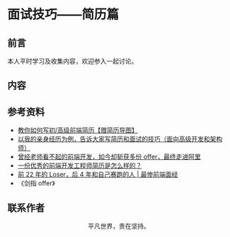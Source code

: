 # 面试技巧——简历篇

## 前言

本人平时学习及收集内容，欢迎参入一起讨论。

## 内容

## 参考资料

- [教你如何写初/高级前端简历【赠简历导图】](https://juejin.im/post/5e91a0a4518825739837bf84)
- [以我的亲身经历为例，告诉大家写简历和面试的技巧（面向高级开发和架构师）](https://www.cnblogs.com/JavaArchitect/p/10720897.html)
- [曾经老师看不起的前端开发，如今却斩获多份 offer，最终走进阿里](https://mp.weixin.qq.com/s/V1Z1snOStcxeeLqXaXRLbw)
- [一份优秀的前端开发工程师简历是怎么样的？](https://www.zhihu.com/question/23150301)
- [前 22 年的 Loser，后 4 年和自己赛跑的人 | 最惨前端面经](https://juejin.im/post/5ecc0cbef265da770274b2a5)
- 《剑指 offer》

## 联系作者

<div align="center">
    <p>
        平凡世界，贵在坚持。
    </p>
    <img :src="$withBase('/about/contact.png')" />
</div>

